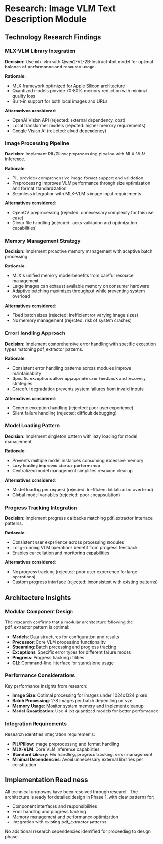# Research: Image VLM Text Description Module

## Technology Research Findings

### MLX-VLM Library Integration

**Decision**: Use mlx-vlm with Qwen2-VL-2B-Instruct-4bit model for optimal balance of performance and resource usage.

**Rationale**:
- MLX framework optimized for Apple Silicon architecture
- Quantized models provide 70-80% memory reduction with minimal quality loss
- Built-in support for both local images and URLs

**Alternatives considered**:
- OpenAI Vision API (rejected: external dependency, cost)
- Local transformer models (rejected: higher memory requirements)
- Google Vision AI (rejected: cloud dependency)

### Image Processing Pipeline

**Decision**: Implement PIL/Pillow preprocessing pipeline with MLX-VLM inference.

**Rationale**:
- PIL provides comprehensive image format support and validation
- Preprocessing improves VLM performance through size optimization and format standardization
- Seamless integration with MLX-VLM's image input requirements

**Alternatives considered**:
- OpenCV preprocessing (rejected: unnecessary complexity for this use case)
- Direct file handling (rejected: lacks validation and optimization capabilities)

### Memory Management Strategy

**Decision**: Implement proactive memory management with adaptive batch processing.

**Rationale**:
- MLX's unified memory model benefits from careful resource management
- Large images can exhaust available memory on consumer hardware
- Adaptive batching maximizes throughput while preventing system overload

**Alternatives considered**:
- Fixed batch sizes (rejected: inefficient for varying image sizes)
- No memory management (rejected: risk of system crashes)

### Error Handling Approach

**Decision**: Implement comprehensive error handling with specific exception types matching pdf_extractor patterns.

**Rationale**:
- Consistent error handling patterns across modules improve maintainability
- Specific exceptions allow appropriate user feedback and recovery strategies
- Graceful degradation prevents system failures from invalid inputs

**Alternatives considered**:
- Generic exception handling (rejected: poor user experience)
- Silent failure handling (rejected: difficult debugging)

### Model Loading Pattern

**Decision**: Implement singleton pattern with lazy loading for model management.

**Rationale**:
- Prevents multiple model instances consuming excessive memory
- Lazy loading improves startup performance
- Centralized model management simplifies resource cleanup

**Alternatives considered**:
- Model loading per request (rejected: inefficient initialization overhead)
- Global model variables (rejected: poor encapsulation)

### Progress Tracking Integration

**Decision**: Implement progress callbacks matching pdf_extractor interface patterns.

**Rationale**:
- Consistent user experience across processing modules
- Long-running VLM operations benefit from progress feedback
- Enables cancellation and monitoring capabilities

**Alternatives considered**:
- No progress tracking (rejected: poor user experience for large operations)
- Custom progress interface (rejected: inconsistent with existing patterns)

## Architecture Insights

### Modular Component Design

The research confirms that a modular architecture following the pdf_extractor pattern is optimal:

- **Models**: Data structures for configuration and results
- **Processor**: Core VLM processing functionality
- **Streaming**: Batch processing and progress tracking
- **Exceptions**: Specific error types for different failure modes
- **Progress**: Progress tracking utilities
- **CLI**: Command-line interface for standalone usage

### Performance Considerations

Key performance insights from research:

- **Image Size**: Optimal processing for images under 1024x1024 pixels
- **Batch Processing**: 2-8 images per batch depending on size
- **Memory Usage**: Monitor system memory and implement cleanup
- **Model Quantization**: Use 4-bit quantized models for better performance

### Integration Requirements

Research identifies integration requirements:

- **PIL/Pillow**: Image preprocessing and format handling
- **MLX-VLM**: Core VLM inference capabilities
- **Standard Library**: File handling, progress tracking, error management
- **Minimal Dependencies**: Avoid unnecessary external libraries per constitution

## Implementation Readiness

All technical unknowns have been resolved through research. The architecture is ready for detailed design in Phase 1, with clear patterns for:

- Component interfaces and responsibilities
- Error handling and progress tracking
- Memory management and performance optimization
- Integration with existing pdf_extractor patterns

No additional research dependencies identified for proceeding to design phase.
